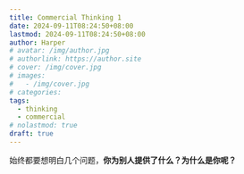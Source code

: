 ```yaml
---
title: Commercial Thinking 1
date: 2024-09-11T08:24:50+08:00
lastmod: 2024-09-11T08:24:50+08:00
author: Harper
# avatar: /img/author.jpg
# authorlink: https://author.site
# cover: /img/cover.jpg
# images:
#   - /img/cover.jpg
# categories:
tags:
  - thinking
  - commercial
# nolastmod: true
draft: true
---
```




<!--more-->

始终都要想明白几个问题，**你为别人提供了什么？为什么是你呢？**

